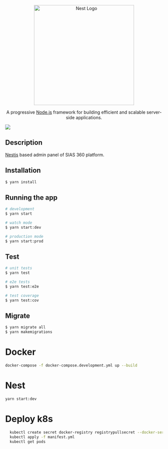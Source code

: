 <p align="center">
  <a href="http://nestjs.com/" target="blank"><img src="https://nestjs.com/img/logo_text.svg" width="320" alt="Nest Logo" /></a>
</p>

[circleci-image]: https://img.shields.io/circleci/build/github/nestjs/nest/master?token=abc123def456
[circleci-url]: https://circleci.com/gh/nestjs/nest


<p align="center">
A progressive <a href="http://nodejs.org" target="_blank">Node.js</a> framework for building efficient and scalable server-side applications.</p>

<p>
<a href="https://hits.seeyoufarm.com"><img src="https://hits.seeyoufarm.com/api/count/incr/badge.svg?url=https%3A%2F%2Fgithub.com%2FMexsonFernandes%2Fnestjs-swagger-docker-k8s-mysql&count_bg=%2325388B&title_bg=%23555555&icon=&icon_color=%23E7E7E7&title=hits&edge_flat=false"/></a>
</p>

## Description

[Nestjs](https://github.com/nestjs/nest) based admin panel of SIAS 360 platform.

## Installation

```bash
$ yarn install
```

## Running the app

```bash
# development
$ yarn start

# watch mode
$ yarn start:dev

# production mode
$ yarn start:prod
```

## Test

```bash
# unit tests
$ yarn test

# e2e tests
$ yarn test:e2e

# test coverage
$ yarn test:cov
```

## Migrate

```bash
$ yarn migrate all
$ yarn makemigrations
```

# Docker

```bash
docker-compose -f docker-compose.development.yml up --build
```

# Nest

```bash
yarn start:dev
```

# Deploy k8s

```bash
  kubectl create secret docker-registry registrypullsecret --docker-server=registry.gitlab.com --docker-username=sias360 --docker-email=robomex2020@gmail.com --docker-password=DOCKER_PASSWORD
  kubectl apply -f manifest.yml
  kubectl get pods
```
